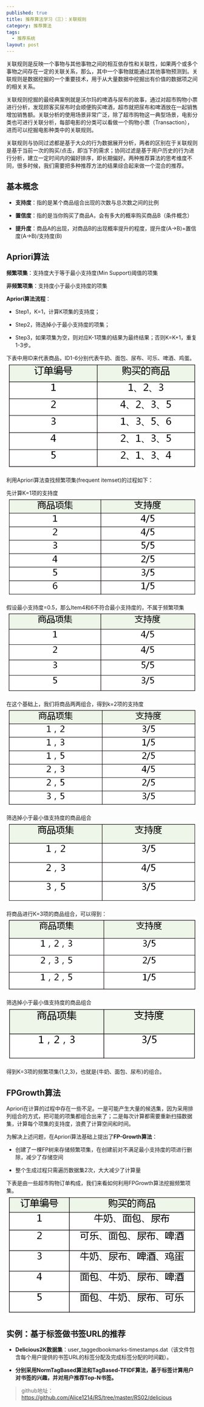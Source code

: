 ```yaml
---
published: true
title: 推荐算法学习（三）：关联规则
category: 推荐算法
tags: 
  - 推荐系统
layout: post
---
```


关联规则是反映一个事物与其他事物之间的相互依存性和关联性，如果两个或多个事物之间存在一定的关联关系，那么，其中一个事物就能通过其他事物预测到。关联规则是数据挖掘的一个重要技术，用于从大量数据中挖掘出有价值的数据项之间的相关关系。

关联规则挖掘的最经典案例就是沃尔玛的啤酒与尿布的故事，通过对超市购物小票进行分析，发现顾客买尿布时会顺便购买啤酒，超市就把尿布和啤酒放在一起销售增加销售额。关联分析的使用场景非常广泛，除了超市购物这一典型场景，电影分类也可进行关联分析，每部电影的分类可以看做一个购物小票（Transaction），进而可以挖掘电影种类中的关联规则。

关联规则与协同过滤都是基于大众的行为数据展开分析，两者的区别在于关联规则是基于当前一次的购买/点击，即当下的需求；协同过滤是基于用户历史的行为进行分析，建立一定时间内的偏好排序，即长期偏好。两种推荐算法的思考维度不同，很多时候，我们需要把多种推荐方法的结果综合起来做一个混合的推荐。 

## 基本概念

* **支持度**：指的是某个商品组合出现的次数与总次数之间的比例

* **置信度**：指的是当你购买了商品A，会有多大的概率购买商品B（条件概念）

* **提升度**：商品A的出现，对商品B的出现概率提升的程度，提升度(A→B)=置信度(A→B)/支持度(B)

## Apriori算法

**频繁项集**：支持度大于等于最小支持度(Min Support)阈值的项集

**非频繁项集**：支持度小于最小支持度的项集

**Apriori算法流程**：

* Step1，K=1，计算K项集的支持度；

* Step2，筛选掉小于最小支持度的项集；

* Step3，如果项集为空，则对应K-1项集的结果为最终结果；否则K=K+1，重复1-3步。


下表中用ID来代表商品，ID1-6分别代表牛奶、面包、尿布、可乐、啤酒、鸡蛋。![0](https://raw.githubusercontent.com/Alice1214/alice1214.github.io/master/_posts/image/推荐算法（三）/0.png)

利用Apriori算法查找频繁项集(frequent itemset)的过程如下：

先计算K=1项的支持度![1](https://raw.githubusercontent.com/Alice1214/alice1214.github.io/master/_posts/image/推荐算法（三）/1.png)

假设最小支持度=0.5，那么Item4和6不符合最小支持度的，不属于频繁项集![2](https://raw.githubusercontent.com/Alice1214/alice1214.github.io/master/_posts/image/推荐算法（三）/2.png)

在这个基础上，我们将商品两两组合，得到k=2项的支持度![3](https://raw.githubusercontent.com/Alice1214/alice1214.github.io/master/_posts/image/推荐算法（三）/3.png)

筛选掉小于最小值支持度的商品组合![4](https://raw.githubusercontent.com/Alice1214/alice1214.github.io/master/_posts/image/推荐算法（三）/4.png)

将商品进行K=3项的商品组合，可以得到：![5](https://raw.githubusercontent.com/Alice1214/alice1214.github.io/master/_posts/image/推荐算法（三）/5.png)

筛选掉小于最小值支持度的商品组合![6](https://raw.githubusercontent.com/Alice1214/alice1214.github.io/master/_posts/image/推荐算法（三）/6.png)

得到K=3项的频繁项集{1,2,3}，也就是{牛奶、面包、尿布}的组合。

## FPGrowth算法

Apriori在计算的过程中存在一些不足。一是可能产生大量的候选集，因为采用排列组合的方式，把可能的项集都组合出来了；二是每次计算都需要重新扫描数据集，计算每个项集的支持度，浪费了计算空间和时间。

为解决上述问题，在Apriori算法基础上提出了**FP-Growth算法**：

* 创建了一棵FP树来存储频繁项集，在创建前对不满足最小支持度的项进行删除，减少了存储空间

* 整个生成过程只需遍历数据集2次，大大减少了计算量

下表是由一些超市购物订单构成，我们来看如何利用FPGrowth算法挖掘频繁项集。![7](https://raw.githubusercontent.com/Alice1214/alice1214.github.io/master/_posts/image/推荐算法（三）/7.png)



## 实例：基于标签做书签URL的推荐

* **Delicious2K数据集**：user_taggedbookmarks-timestamps.dat（该文件包含每个用户提供的书签URL的标签分配及完成标签分配的时间戳）。

* **分别采用NormTagBased算法和TagBased-TFIDF算法，基于标签计算用户对书签的兴趣，并对用户推荐Top-N书签。**

>github地址：<https://github.com/Alice1214/RS/tree/master/RS02/delicious>
